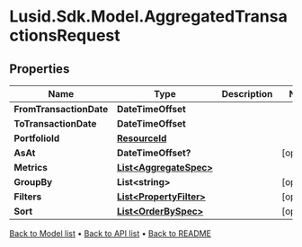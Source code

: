# Lusid.Sdk.Model.AggregatedTransactionsRequest

## Properties

Name | Type | Description | Notes
------------ | ------------- | ------------- | -------------
**FromTransactionDate** | **DateTimeOffset** |  | 
**ToTransactionDate** | **DateTimeOffset** |  | 
**PortfolioId** | [**ResourceId**](ResourceId.md) |  | 
**AsAt** | **DateTimeOffset?** |  | [optional] 
**Metrics** | [**List&lt;AggregateSpec&gt;**](AggregateSpec.md) |  | 
**GroupBy** | **List&lt;string&gt;** |  | [optional] 
**Filters** | [**List&lt;PropertyFilter&gt;**](PropertyFilter.md) |  | [optional] 
**Sort** | [**List&lt;OrderBySpec&gt;**](OrderBySpec.md) |  | [optional] 

[Back to Model list](../README.md#documentation-for-models) &#8226; [Back to API list](../README.md#documentation-for-api-endpoints) &#8226; [Back to README](../README.md)

